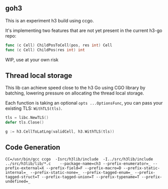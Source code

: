 ## goh3

This is an experiment h3 build using ccgo.

It's implementing two features that are not yet present in the current h3-go repo:
```go
func (c Cell) ChildPosToCell(pos, res int) Cell
func (c Cell) ChildPos(res int) int
```

WIP, use at your own risk

## Thread local storage

This lib can achieve speed close to the h3 Go using CGO library by batching, lowering pressure on allocating the thread local storage.

Each function is taking an optional `opts ...OptionsFunc`, you can pass your existing TLS: `WithTLS(tls)`.

```go
tls = libc.NewTLS()
defer tls.Close()

g := h3.CellToLatLng(validCell, h3.WithTLS(tls))
```

## Code Generation
```
CC=/usr/bin/gcc ccgo  -Isrc/h3lib/include  -I../src/h3lib/include ../src/h3lib/lib/*.c    --package-name=ch3 --prefix-enumerator=_ --prefix-external=X --prefix-field=F --prefix-macro=D --prefix-static-internal=_ --prefix-static-none=_ --prefix-tagged-enum=_ --prefix-tagged-struct=T --prefix-tagged-union=T --prefix-typename=T --prefix-undefined=_
```

